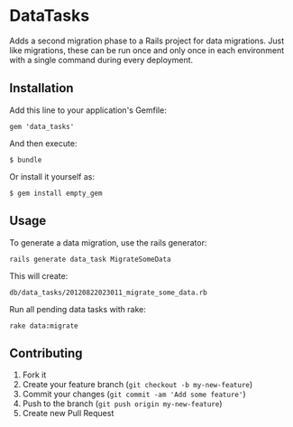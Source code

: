 # DataTasks

Adds a second migration phase to a Rails project for data migrations. Just
like migrations, these can be run once and only once in each environment
with a single command during every deployment.

## Installation

Add this line to your application's Gemfile:

    gem 'data_tasks'

And then execute:

    $ bundle

Or install it yourself as:

    $ gem install empty_gem

## Usage

To generate a data migration, use the rails generator:

    rails generate data_task MigrateSomeData

This will create:

    db/data_tasks/20120822023011_migrate_some_data.rb

Run all pending data tasks with rake:

    rake data:migrate

## Contributing

1. Fork it
2. Create your feature branch (`git checkout -b my-new-feature`)
3. Commit your changes (`git commit -am 'Add some feature'`)
4. Push to the branch (`git push origin my-new-feature`)
5. Create new Pull Request

